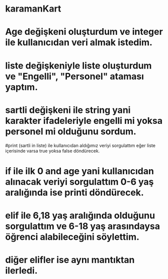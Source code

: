 # karamanKart

# Age değişkeni oluşturdum ve integer ile kullanıcıdan veri almak istedim.
# liste değişkeniyle liste oluşturdum ve "Engelli", "Personel" ataması yaptım.
# sartli değişkeni ile string yani karakter ifadeleriyle engelli mi yoksa personel mi olduğunu sordum.
#print (sartli in liste) ile kullanıcıdan aldığımız veriyi sorgulattım eğer liste içerisinde varsa true yoksa false döndürecek.
# if ile ilk 0 and age yani kullanıcıdan alınacak veriyi sorgulattım 0-6 yaş aralığında ise printi döndürecek.
# elif ile 6,18 yaş aralığında olduğunu sorgulattım ve 6-18 yaş arasındaysa öğrenci alabileceğini söylettim.
# diğer elifler ise aynı mantıktan ilerledi.
